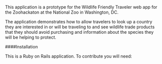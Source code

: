 This application is a prototype for the Wildlife Friendly Traveler web app for the Zoohackaton at the National Zoo in Washington, DC.

The application demonstrates how to allow travelers to look up a country they are interested in or will be traveling to and see wildlife trade products that they should avoid purchasing and information about the species they will be helping to protect.

####Installation

This is a Ruby on Rails application. To contribute you will need:
